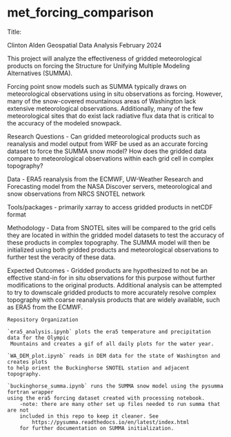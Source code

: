 # met_forcing_comparison

Title:

Clinton Alden
Geospatial Data Analysis
February 2024

This project will analyze the effectiveness of gridded meteorological 
products on forcing the Structure for Unifying Multiple Modeling Alternatives (SUMMA).

Forcing point snow models such as SUMMA typically draws on meteorological observations
using in situ observations as forcing. However, many of the snow-covered mountainous areas 
of Washington lack extensive meteorological observations. Additionally, many of 
the few meteorological sites that do exist lack radiative flux data that is critical 
to the accuracy of the modeled snowpack.

Research Questions - Can gridded meteorological products such as reanalysis and model
output from WRF be used as an accurate forcing dataset to force the SUMMA snow model?
How does the gridded data compare to meteorological observations within each grid cell
in complex topography?

Data - ERA5 reanalysis from the ECMWF, UW-Weather Research and Forecasting model from
the NASA Discover servers, meteorological and snow observations from NRCS SNOTEL network

Tools/packages - primarily xarray to access gridded products in netCDF format

Methodology - Data from SNOTEL sites will be compared to the grid cells they are located
in within the gridded model datasets to test the accuracy of these products in complex
topography. The SUMMA model will then be initialized using both gridded products and 
meteorological observations to further test the veracity of these data.

Expected Outcomes - Gridded products are hypothesized to not be an effective stand-in for
in situ observations for this purpose without further modifications to the original products. 
Additional analysis can be attempted to try to downscale gridded products to more accurately 
resolve complex topography with coarse reanalysis products that are widely available,
such as ERA5 from the ECMWF.

~~~~~~~~~~~~~~~~~~~~~~~~~~~~~~~~~~~~~~~~~~~~~~~~~~~~~~~~~~~~~~~~~~~~~~~~~~~~~~~~~~~~~~~~~~~~~~~
Repository Organization

`era5_analysis.ipynb` plots the era5 temperature and precipitation data for the Olympic
 Mountains and creates a gif of all daily plots for the water year.

`WA_DEM_plot.ipynb` reads in DEM data for the state of Washington and creates plots
to help orient the Buckinghorse SNOTEL station and adjacent topography.

`buckinghorse_summa.ipynb` runs the SUMMA snow model using the pysumma fortran wrapper
using the era5 forcing dataset created with processing notebook.
	-note: there are many other set up files needed to run summa that are not
	included in this repo to keep it cleaner. See 
		https://pysumma.readthedocs.io/en/latest/index.html
	for further documentation on SUMMA initialization.
